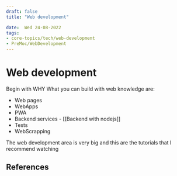 ```yaml
---
draft: false
title: "Web development"

date:  Wed 24-08-2022
tags:
- core-topics/tech/web-development
- PreMoc/WebDevelopment
---
```


# Web development

Begin with WHY 
What you can build with web knowledge are:

- Web pages
- WebApps
- PWA
- Backend services - [[Backend with nodejs]]
- Tests
- WebScrapping

The web development area is very big and this are the tutorials that I recommend watching




## References

